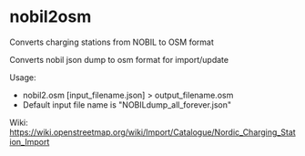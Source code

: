 # nobil2osm
Converts charging stations from NOBIL to OSM format

Converts nobil json dump to osm format for import/update

Usage: 
* nobil2.osm [input_filename.json] > output_filename.osm
* Default input file name is "NOBILdump_all_forever.json"

Wiki: https://wiki.openstreetmap.org/wiki/Import/Catalogue/Nordic_Charging_Station_Import
